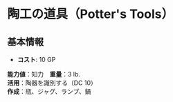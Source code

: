 # 陶工の道具（Potter's Tools）

## 基本情報
- **コスト**: 10 GP

**能力値**：知力　**重量**：3 lb.  
**活用**：陶器を識別する（DC 10）  
**作成**：瓶、ジャグ、ランプ、鍋  